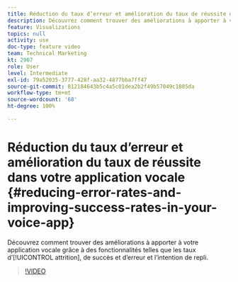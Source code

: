 ```yaml
---
title: Réduction du taux d’erreur et amélioration du taux de réussite dans votre application vocale
description: Découvrez comment trouver des améliorations à apporter à votre application vocale grâce à des fonctionnalités telles que les taux d’attrition, de réussite et d’erreur et l’intention de repli.
feature: Visualizations
topics: null
activity: use
doc-type: feature video
team: Technical Marketing
kt: 2907
role: User
level: Intermediate
exl-id: 79a52035-3777-428f-aa32-4877bba7ff47
source-git-commit: 812184643b5c4a5c01dea2b2f49b57049c1805da
workflow-type: tm+mt
source-wordcount: '68'
ht-degree: 100%

---
```


# Réduction du taux d’erreur et amélioration du taux de réussite dans votre application vocale {#reducing-error-rates-and-improving-success-rates-in-your-voice-app}

Découvrez comment trouver des améliorations à apporter à votre application vocale grâce à des fonctionnalités telles que les taux d’[!UICONTROL attrition], de succès et d’erreur et l’intention de repli.

>[!VIDEO](https://video.tv.adobe.com/v/327670/?quality=12&learn=on&captions=fre_fr)
